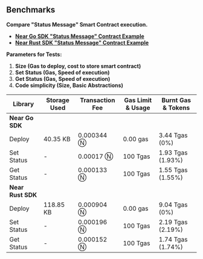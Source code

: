## **Benchmarks**

**Compare "Status Message" Smart Contract execution.**

- [**Near Go SDK "Status Message" Contract Example**](https://github.com/vlmoon99/near-sdk-go/blob/main/examples/status_messages/main.go)
- [**Near Rust SDK "Status Message" Contract Example**](https://github.com/near/near-sdk-rs/blob/master/examples/status-message/src/lib.rs)

**Parameters for Tests:**
1. **Size (Gas to deploy, cost to store smart contract)**
2. **Set Status (Gas, Speed of execution)**
3. **Get Status (Gas, Speed of execution)**
4. **Code simplicity (Size, Basic Abstractions)**

| Library          | Storage Used | Transaction Fee | Gas Limit & Usage  | Burnt Gas & Tokens |
| ---------------- | ------------ | --------------- | ------------------ | ------------------ |
| **Near Go SDK**  |              |                 |                    |                    |
| Deploy           | 40.35 KB     | 0.000344 Ⓝ      | 0.00 gas           | 3.44 Tgas (0%)     | 🔥565 Ggas | 0.000057 Ⓝ |
| Set Status       | -            | 0.00017 Ⓝ       | 100 Tgas           | 1.93 Tgas (1.93%)  | 🔥308 Ggas | 0.000031 Ⓝ |
| Get Status       | -            | 0.000133 Ⓝ      | 100 Tgas           | 1.55 Tgas (1.55%)  | 🔥308 Ggas | 0.000031 Ⓝ |
| **Near Rust SDK**|              |                 |                    |                    |
| Deploy           | 118.85 KB    | 0.000904 Ⓝ      | 0.00 gas           | 9.04 Tgas (0%)     | 🔥1.10 Tgas | 0.00011 Ⓝ  |
| Set Status       | -            | 0.000196 Ⓝ      | 100 Tgas           | 2.19 Tgas (2.19%)  | 🔥308 Ggas | 0.000031 Ⓝ |
| Get Status       | -            | 0.000152 Ⓝ      | 100 Tgas           | 1.74 Tgas (1.74%)  | 🔥308 Ggas | 0.000031 Ⓝ |
